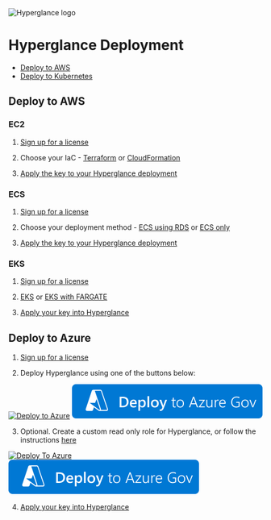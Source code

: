 <picture>
  <source media="(prefers-color-scheme: dark)" srcset="https://raw.githubusercontent.com/hyperglance/deploy/master/files/hyperglance_logo_dark.svg">
  <source media="(prefers-color-scheme: light)" srcset="https://raw.githubusercontent.com/hyperglance/deploy/master/files/hyperglance_logo_dark.svg">
  <img alt="Hyperglance logo" src="https://raw.githubusercontent.com/hyperglance/deploy/master/files/hyperglance_logo_dark.svg">
</picture>

# Hyperglance Deployment

* [Deploy to AWS](#deploy-to-aws)
* [Deploy to Kubernetes](https://github.com/hyperglance/kubernetes)

## Deploy to AWS

### EC2

1. [Sign up for a license](https://www.hyperglance.com/get-started/)

2. Choose your IaC - [Terraform](AWS/Terraform/EC2) or [CloudFormation](AWS/CloudFormation/EC2)

3. [Apply the key to your Hyperglance deployment](https://support.hyperglance.com/knowledge/how-to-apply-a-new-license)

### ECS

1. [Sign up for a license](https://www.hyperglance.com/get-started/)

2. Choose your deployment method - [ECS using RDS](AWS/Terraform/ECS_RDS) or [ECS only](AWS/Terraform/ECS)

3. [Apply the key to your Hyperglance deployment](https://support.hyperglance.com/knowledge/how-to-apply-a-new-license)

### EKS

1. [Sign up for a license](https://www.hyperglance.com/get-started/)

2. [EKS](https://github.com/hyperglance/kubernetes) or [EKS with FARGATE](https://github.com/hyperglance/kubernetes/EKS_Fargate)

3. [Apply your key into Hyperglance](https://support.hyperglance.com/knowledge/how-to-apply-a-new-license)

## Deploy to Azure

1. [Sign up for a license](https://www.hyperglance.com/get-started/)

2. Deploy Hyperglance using one of the buttons below:

[![Deploy to Azure](https://aka.ms/deploytoazurebutton)](https://portal.azure.com/#create/Microsoft.Template/uri/https%3A%2F%2Fraw.githubusercontent.com%2Fhyperglance%2Fdeploy%2Fmaster%2FAzure%2FARM%2FVM%2Fazuredeploy.json/createUIDefinitionUri/https%3A%2F%2Fraw.githubusercontent.com%2Fhyperglance%2Fdeploy%2Fmaster%2FAzure%2FARM%2FVM%2FcreateUiDefinition.json)        [![Deploy To Azure US Gov](https://raw.githubusercontent.com/Azure/azure-quickstart-templates/master/1-CONTRIBUTION-GUIDE/images/deploytoazuregov.svg?sanitize=true)](https://portal.azure.us/#create/Microsoft.Template/uri/https%3A%2F%2Fraw.githubusercontent.com%2Fhyperglance%2Fdeploy%2Fmaster%2FAzure%2FARM%2FVM%2Fazuredeploy.json/createUIDefinitionUri/https%3A%2F%2Fraw.githubusercontent.com%2Fhyperglance%2Fdeploy%2Fmaster%2FAzure%2FARM%2FVM%2FcreateUiDefinition.json)

3. Optional. Create a custom read only role for Hyperglance, or follow the instructions [here](https://support.hyperglance.com/knowledge/how-to-enable-cost-collection-in-azure)

[![Deploy To Azure](https://aka.ms/deploytoazurebutton)](https://portal.azure.com/#create/Microsoft.Template/uri/https%3A%2F%2Fraw.githubusercontent.com%2Fhyperglance%2Fdeploy%2Fmaster%2FAzure%2FARM%2FRole%2Fazuredeploy.json)      [![Deploy To Azure](https://raw.githubusercontent.com/Azure/azure-quickstart-templates/master/1-CONTRIBUTION-GUIDE/images/deploytoazuregov.svg?sanitize=true)](https://portal.azure.com/#create/Microsoft.Template/uri/https%3A%2F%2Fraw.githubusercontent.com%2Fhyperglance%2Fdeploy%2Fmaster%2FAzure%2FARM%2FRole%2Fazuredeploy.json)

4. [Apply your key into Hyperglance](https://support.hyperglance.com/knowledge/how-to-apply-a-new-license)